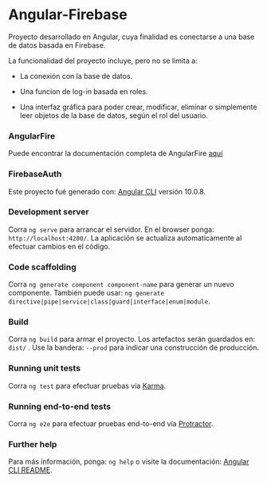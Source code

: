 # Angular-Firebase

Proyecto desarrollado en Angular, cuya finalidad es conectarse a una base de datos basada en Firebase.

La funcionalidad del proyecto incluye, pero no se limita a:

- La conexión con la base de datos.

- Una funcion de log-in basada en roles.

- Una interfaz gráfica para poder crear, modificar, eliminar o simplemente leer objetos de la base de datos, según el rol del usuario.

### AngularFire

Puede encontrar la documentación completa de AngularFire [aquí](https://github.com/angular/angularfire)

### FirebaseAuth

Este proyecto fué generado con: [Angular CLI](https://github.com/angular/angular-cli) versión 10.0.8.

### Development server

Corra `ng serve` para arrancar el servidor. En el browser ponga:  `http://localhost:4200/`. La aplicación se actualiza automaticamente al efectuar cambios en el código.

### Code scaffolding

Corra `ng generate component component-name` para generar un nuevo componente. También puede usar: `ng generate directive|pipe|service|class|guard|interface|enum|module`.

### Build

Corra `ng build` para armar el proyecto. Los artefactos serán guardados en: `dist/` . Use la bandera: `--prod` para indicar una construcción de producción.

### Running unit tests

Corra `ng test` para efectuar pruebas vía [Karma](https://karma-runner.github.io).

### Running end-to-end tests

Corra `ng e2e` para efectuar pruebas end-to-end vía [Protractor](http://www.protractortest.org/).

### Further help

Para más información, ponga: `ng help` o visite la documentación: [Angular CLI README](https://github.com/angular/angular-cli/blob/master/README.md).
